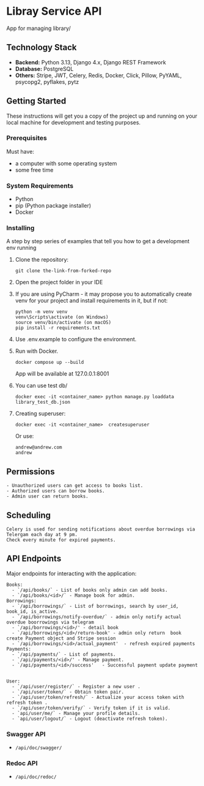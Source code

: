 # Libray Service API


App for managing library/

## Technology Stack

- **Backend:** Python 3.13, Django 4.x, Django REST Framework
- **Database:** PostgreSQL
- **Others:** Stripe, JWT, Celery, Redis, Docker, Click, Pillow, PyYAML, psycopg2, pyflakes, pytz


## Getting Started

These instructions will get you a copy of the project up and running on your local machine for development and testing purposes.

### Prerequisites

Must have:
- a computer with some operating system 
- some free time

### System Requirements

- Python
- pip (Python package installer)
- Docker


### Installing

A step by step series of examples that tell you how to get a development env running

1. Clone the repository:
    ```
    git clone the-link-from-forked-repo
    ```
2. Open the project folder in your IDE
   
3. If you are using PyCharm - it may propose you to automatically create venv for your project and install requirements in it, but if not:
    ```
    python -m venv venv
    venv\Scripts\activate (on Windows)
    source venv/bin/activate (on macOS)
    pip install -r requirements.txt
    ```
3. Use .env.example to configure the environment.

4. Run with Docker.
    ```
    docker compose up --build
    ```
    App will be available at 127.0.0.1:8001

5. You can use test db/
    ```
    docker exec -it <container_name> python manage.py loaddata library_test_db.json 
    ```

6. Creating superuser:
    ```
    docker exec -it <container_name>  createsuperuser
    ```
    Or use:
    ```
    andrew@andrew.com
    andrew
    ```

## Permissions
    - Unauthorized users can get access to books list.
    - Authorized users can borrow books.
    - Admin user can return books.
    
## Scheduling

    Celery is used for sending notifications about overdue borrowings via Telergam each day at 9 pm.
    Check every minute for expired payments.  
  

## API Endpoints

Major endpoints for interacting with the application:

    Books:
      - `/api/books/` - List of books only admin can add books.
      - `/api/books/<id>/` - Manage book for admin.
    Borrowings:
      - `/api/borrowings/` - List of borrowings, search by user_id, book_id, is_active.
      - `/api/borrowings/notify-overdue/` - admin only notify actual overdue boorrowings via telegram
      - `/api/borrowings/<id>/' - detail book
      - `/api/borrowings/<id>/return-book' - admin only return  book create Payment object and Stripe session
      - `/api/borrowings/<id>/actual_payment'  - refresh expired payments
    Payments:
      - `/api/payments/` - List of payments.
      - `/api/payments/<id>/' - Manage payment.
      - `/api/payments/<id>/success'   - Successful payment update payment
     
  
    User:
      - `/api/user/register/` - Register a new user .
      - `/api/user/token/` - Obtain token pair.
      - `/api/user/token/refresh/` - Actualize your access token with refresh token .
      - `/api/user/token/verify/` - Verify token if it is valid.
      - `api/user/me/` - Manage your profile details.
      - `api/user/logout/` - Logout (deactivate refresh token).
      
### Swagger API

- `/api/doc/swagger/`

### Redoc API

- `/api/doc/redoc/`
